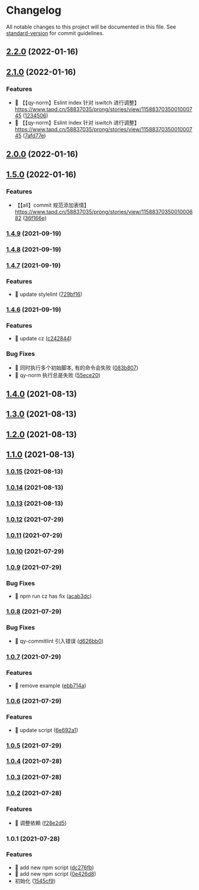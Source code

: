 # Changelog

All notable changes to this project will be documented in this file. See [standard-version](https://github.com/conventional-changelog/standard-version) for commit guidelines.

## [2.2.0](https://github.com/qianyin925/qy-norm/compare/v2.1.0...v2.2.0) (2022-01-16)

## [2.1.0](https://github.com/qianyin925/qy-norm/compare/v2.0.0...v2.1.0) (2022-01-16)


### Features

* 🎸 【【qy-norm】Eslint index 针对 iswitch 进行调整】 https://www.tapd.cn/58837035/prong/stories/view/1158837035001000745 ([1234506](https://github.com/qianyin925/qy-norm/commit/1234506270408d5ec5408ef3ffd5b092b61f5a74))
* 🎸 【【qy-norm】Eslint index 针对 iswitch 进行调整】 https://www.tapd.cn/58837035/prong/stories/view/1158837035001000745 ([7afd77e](https://github.com/qianyin925/qy-norm/commit/7afd77e8eeada06530197971d16f7fc273f8e3c5))

## [2.0.0](https://github.com/qianyin925/qy-norm/compare/v1.5.0...v2.0.0) (2022-01-16)

## [1.5.0](https://github.com/qianyin925/qy-norm/compare/v1.4.9...v1.5.0) (2022-01-16)


### Features

* 【【all】commit 规范添加表情】 https://www.tapd.cn/58837035/prong/stories/view/1158837035001000682 ([36f166e](https://github.com/qianyin925/qy-norm/commit/36f166ecc24d32b3f08b77647e68601408ae328c))

### [1.4.9](https://github.com/qianyin925/qy-norm/compare/v1.4.8...v1.4.9) (2021-09-19)

### [1.4.8](https://github.com/qianyin925/qy-norm/compare/v1.4.7...v1.4.8) (2021-09-19)

### [1.4.7](https://github.com/qianyin925/qy-norm/compare/v1.4.6...v1.4.7) (2021-09-19)


### Features

* 🎸 update stylelint ([729bf16](https://github.com/qianyin925/qy-norm/commit/729bf16af46361641fdd64586864b372f22a1af8))

### [1.4.6](https://github.com/qianyin925/qy-norm/compare/v1.4.0...v1.4.6) (2021-09-19)


### Features

* 🎸 update cz ([c242844](https://github.com/qianyin925/qy-norm/commit/c242844e6c99553374f8762c4f1a00239c7350a2))


### Bug Fixes

* 🐛 同时执行多个初始脚本, 有的命令会失败 ([083b807](https://github.com/qianyin925/qy-norm/commit/083b8079acde4b5510037451a345a9c4e1fd7666))
* 🐛 qy-norm 执行总是失败 ([55ece20](https://github.com/qianyin925/qy-norm/commit/55ece2062919e3011ccd4aff332a18c02babb719))

## [1.4.0](https://github.com/qianyin925/qy-norm/compare/v1.3.0...v1.4.0) (2021-08-13)

## [1.3.0](https://github.com/qianyin925/qy-norm/compare/v1.2.0...v1.3.0) (2021-08-13)

## [1.2.0](https://github.com/qianyin925/qy-norm/compare/v1.1.0...v1.2.0) (2021-08-13)

## [1.1.0](https://github.com/qianyin925/qy-norm/compare/v1.0.15...v1.1.0) (2021-08-13)

### [1.0.15](https://github.com/qianyin925/qy-norm/compare/v1.0.14...v1.0.15) (2021-08-13)

### [1.0.14](https://github.com/qianyin925/qy-norm/compare/v1.0.13...v1.0.14) (2021-08-13)

### [1.0.13](https://github.com/qianyin925/qy-norm/compare/v1.0.12...v1.0.13) (2021-08-13)

### [1.0.12](https://github.com/qianyin925/qy-norm/compare/v1.0.11...v1.0.12) (2021-07-29)

### [1.0.11](https://github.com/qianyin925/qy-norm/compare/v1.0.10...v1.0.11) (2021-07-29)

### [1.0.10](https://github.com/qianyin925/qy-norm/compare/v1.0.9...v1.0.10) (2021-07-29)

### [1.0.9](https://github.com/qianyin925/qy-norm/compare/v1.0.8...v1.0.9) (2021-07-29)


### Bug Fixes

* 🐛 npm run cz has fix ([acab3dc](https://github.com/qianyin925/qy-norm/commit/acab3dc801913366143e1f21f1cd61626ed3487a))

### [1.0.8](https://github.com/qianyin925/qy-norm/compare/v1.0.7...v1.0.8) (2021-07-29)


### Bug Fixes

* 🐛 qy-commitlint 引入错误 ([d626bb0](https://github.com/qianyin925/qy-norm/commit/d626bb0157cfa2337d291305e8103a75e6703ea1))

### [1.0.7](https://github.com/qianyin925/qy-norm/compare/v1.0.6...v1.0.7) (2021-07-29)


### Features

* 🎸 remove  example ([ebb714a](https://github.com/qianyin925/qy-norm/commit/ebb714a27abae051eab8e4dd0bf953c6297c4641))

### [1.0.6](https://github.com/qianyin925/qy-norm/compare/v1.0.5...v1.0.6) (2021-07-29)


### Features

* 🎸 update script ([6e692a1](https://github.com/qianyin925/qy-norm/commit/6e692a1023f44719a97c2ad252a2b25c32b661a5))

### [1.0.5](https://github.com/qianyin925/qy-norm/compare/v1.0.4...v1.0.5) (2021-07-29)

### [1.0.4](https://github.com/qianyin925/qy-norm/compare/v1.0.3...v1.0.4) (2021-07-28)

### [1.0.3](https://github.com/qianyin925/qy-norm/compare/v1.0.2...v1.0.3) (2021-07-28)

### [1.0.2](https://github.com/qianyin925/qy-norm/compare/v1.0.1...v1.0.2) (2021-07-28)


### Features

* 🎸 调整依赖 ([f28e2d5](https://github.com/qianyin925/qy-norm/commit/f28e2d56c99bec4a53d5d0057ec085f1dc3848ad))

### 1.0.1 (2021-07-28)


### Features

* 🎸 add new npm script ([dc276fb](https://github.com/qianyin925/qy-norm/commit/dc276fb6947d2bed93bb8974f6aaa5b009dcdfcf))
* 🎸 add new npm script ([0e426d8](https://github.com/qianyin925/qy-norm/commit/0e426d8ced1762d443b3a5f1b493011ea6221efc))
* 初始化 ([1545cf9](https://github.com/qianyin925/qy-norm/commit/1545cf9bca9045af9530942a729fc9938d96a427))
